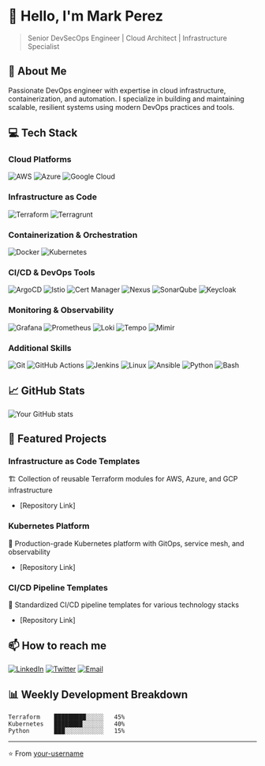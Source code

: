 # 👋 Hello, I'm Mark Perez

> Senior DevSecOps Engineer | Cloud Architect | Infrastructure Specialist

## 🚀 About Me
Passionate DevOps engineer with expertise in cloud infrastructure, containerization, and automation. I specialize in building and maintaining scalable, resilient systems using modern DevOps practices and tools.

## 💻 Tech Stack

### Cloud Platforms
![AWS](https://img.shields.io/badge/AWS-%23FF9900.svg?style=for-the-badge&logo=amazon-aws&logoColor=white)
![Azure](https://img.shields.io/badge/azure-%230072C6.svg?style=for-the-badge&logo=microsoftazure&logoColor=white)
![Google Cloud](https://img.shields.io/badge/GoogleCloud-%234285F4.svg?style=for-the-badge&logo=google-cloud&logoColor=white)

### Infrastructure as Code
![Terraform](https://img.shields.io/badge/terraform-%235835CC.svg?style=for-the-badge&logo=terraform&logoColor=white)
![Terragrunt](https://img.shields.io/badge/Terragrunt-217CAB?style=for-the-badge&logo=terraform&logoColor=white)

### Containerization & Orchestration
![Docker](https://img.shields.io/badge/docker-%230db7ed.svg?style=for-the-badge&logo=docker&logoColor=white)
![Kubernetes](https://img.shields.io/badge/kubernetes-%23326ce5.svg?style=for-the-badge&logo=kubernetes&logoColor=white)

### CI/CD & DevOps Tools
![ArgoCD](https://img.shields.io/badge/argo-EF7B4D.svg?style=for-the-badge&logo=argo&logoColor=white)
![Istio](https://img.shields.io/badge/istio-466BB0.svg?style=for-the-badge&logo=istio&logoColor=white)
![Cert Manager](https://img.shields.io/badge/cert--manager-00A1E0.svg?style=for-the-badge&logo=cert-manager&logoColor=white)
![Nexus](https://img.shields.io/badge/nexus-%2324292e.svg?style=for-the-badge&logo=sonatype&logoColor=white)
![SonarQube](https://img.shields.io/badge/sonarqube-4E9BCD.svg?style=for-the-badge&logo=sonarqube&logoColor=white)
![Keycloak](https://img.shields.io/badge/keycloak-%234481C3.svg?style=for-the-badge&logo=keycloak&logoColor=white)

### Monitoring & Observability
![Grafana](https://img.shields.io/badge/grafana-%23F46800.svg?style=for-the-badge&logo=grafana&logoColor=white)
![Prometheus](https://img.shields.io/badge/prometheus-%23E6522C.svg?style=for-the-badge&logo=prometheus&logoColor=white)
![Loki](https://img.shields.io/badge/loki-F46800.svg?style=for-the-badge&logo=grafana&logoColor=white)
![Tempo](https://img.shields.io/badge/tempo-F46800.svg?style=for-the-badge&logo=grafana&logoColor=white)
![Mimir](https://img.shields.io/badge/mimir-F46800.svg?style=for-the-badge&logo=grafana&logoColor=white)

### Additional Skills
![Git](https://img.shields.io/badge/git-%23F05033.svg?style=for-the-badge&logo=git&logoColor=white)
![GitHub Actions](https://img.shields.io/badge/github%20actions-%232671E5.svg?style=for-the-badge&logo=githubactions&logoColor=white)
![Jenkins](https://img.shields.io/badge/jenkins-%232C5263.svg?style=for-the-badge&logo=jenkins&logoColor=white)
![Linux](https://img.shields.io/badge/linux-%23FCC624.svg?style=for-the-badge&logo=linux&logoColor=black)
![Ansible](https://img.shields.io/badge/ansible-%231A1918.svg?style=for-the-badge&logo=ansible&logoColor=white)
![Python](https://img.shields.io/badge/python-%233776AB.svg?style=for-the-badge&logo=python&logoColor=white)
![Bash](https://img.shields.io/badge/bash-%234EAA25.svg?style=for-the-badge&logo=gnu-bash&logoColor=white)

## 📈 GitHub Stats

![Your GitHub stats](https://github-readme-stats.vercel.app/api?username=YOURUSERNAME&show_icons=true&theme=radical)

## 🌟 Featured Projects

### Infrastructure as Code Templates
🏗️ Collection of reusable Terraform modules for AWS, Azure, and GCP infrastructure
- [Repository Link]

### Kubernetes Platform
🚢 Production-grade Kubernetes platform with GitOps, service mesh, and observability
- [Repository Link]

### CI/CD Pipeline Templates
🔄 Standardized CI/CD pipeline templates for various technology stacks
- [Repository Link]

## 📫 How to reach me
[![LinkedIn](https://img.shields.io/badge/linkedin-%230077B5.svg?style=for-the-badge&logo=linkedin&logoColor=white)](https://linkedin.com/in/YOURPROFILE)
[![Twitter](https://img.shields.io/badge/Twitter-%231DA1F2.svg?style=for-the-badge&logo=Twitter&logoColor=white)](https://twitter.com/YOURPROFILE)
[![Email](https://img.shields.io/badge/Email-D14836?style=for-the-badge&logo=gmail&logoColor=white)](mailto:your.email@example.com)

## 📊 Weekly Development Breakdown
```text
Terraform    █████████░░░░░   45%
Kubernetes   ████████░░░░░░   40%
Python       ███░░░░░░░░░░░   15%
```

---
⭐️ From [your-username](https://github.com/your-username)
